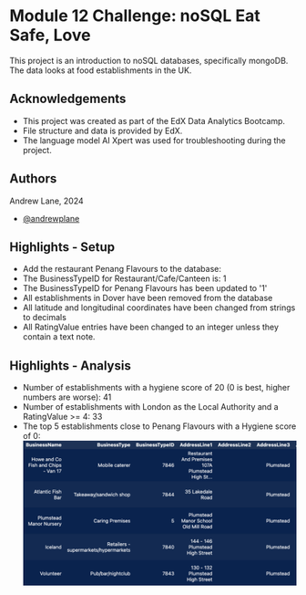 # Module 12 Challenge: noSQL Eat Safe, Love

This project is an introduction to noSQL databases, specifically mongoDB. The data looks at food establishments in the UK. 

## Acknowledgements

 - This project was created as part of the EdX Data Analytics Bootcamp.
 - File structure and data is provided by EdX.
 - The language model AI Xpert was used for troubleshooting during the project.

## Authors

Andrew Lane, 2024
- [@andrewplane](https://github.com/andrewplane)

## Highlights - Setup
- Add the restaurant Penang Flavours to the database:
- The BusinessTypeID for Restaurant/Cafe/Canteen is: 1
- The BusinessTypeID for Penang Flavours has been updated to '1'
- All establishments in Dover have been removed from the database
- All latitude and longitudinal coordinates have been changed from strings to decimals
- All RatingValue entries have been changed to an integer unless they contain a text note.

## Highlights - Analysis

- Number of establishments with a hygiene score of 20 (0 is best, higher numbers are worse): 41
- Number of establishments with London as the Local Authority and a RatingValue >= 4: 33
- The top 5 establishments close to Penang Flavours with a Hygiene score of 0:
![alt text](Resources/image.png)
